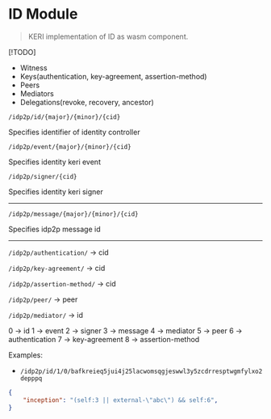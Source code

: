 # ID Module

> KERI implementation of ID as wasm component.



[!TODO]

- Witness
- Keys(authentication, key-agreement, assertion-method)
- Peers
- Mediators
- Delegations(revoke, recovery, ancestor)


`/idp2p/id/{major}/{minor}/{cid}`

Specifies identifier of identity controller

`/idp2p/event/{major}/{minor}/{cid}`

Specifies identity keri event

`/idp2p/signer/{cid}`

Specifies identity keri signer

-----------------------------------

`/idp2p/message/{major}/{minor}/{cid}`

Specifies idp2p message id

-------------------------------

`/idp2p/authentication/`   -> cid

`/idp2p/key-agreement/`    -> cid 

`/idp2p/assertion-method/` -> cid 

`/idp2p/peer/`             -> peer 

`/idp2p/mediator/`         -> id 

0 -> id
1 -> event
2 -> signer
3 -> message
4 -> mediator
5 -> peer
6 -> authentication
7 -> key-agreement
8 -> assertion-method

Examples:

- `/idp2p/id/1/0/bafkreieq5jui4j25lacwomsqgjeswwl3y5zcdrresptwgmfylxo2depppq`

```json
{
    "inception": "(self:3 || external-\"abc\") && self:6",
}
```

